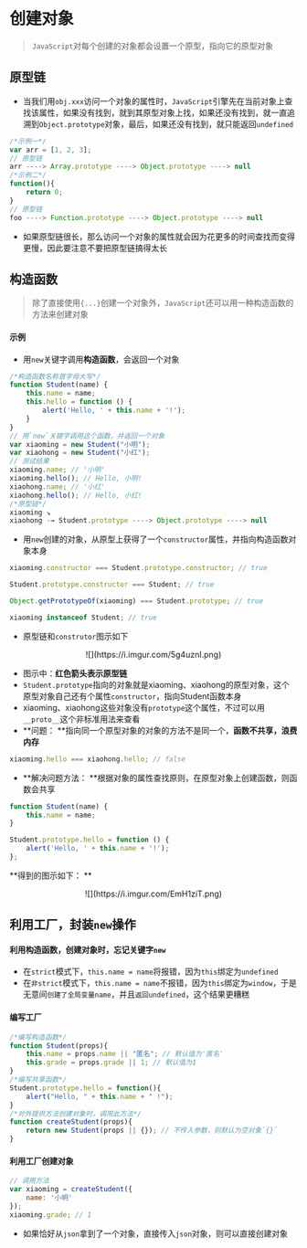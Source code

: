 # 创建对象

> `JavaScript`对每个创建的对象都会设置一个原型，指向它的原型对象

## 原型链

*  当我们用`obj.xxx`访问一个对象的属性时，`JavaScript`引擎先在当前对象上查找该属性，如果没有找到，就到其原型对象上找，如果还没有找到，就一直追溯到`Object.prototype`对象，最后，如果还没有找到，就只能返回`undefined`

```JavaScript
/*示例一*/
var arr = [1, 2, 3];
// 原型链
arr ----> Array.prototype ----> Object.prototype ----> null
/*示例二*/
function(){
	return 0;
}
// 原型链
foo ----> Function.prototype ----> Object.prototype ----> null
```

* 如果原型链很长，那么访问一个对象的属性就会因为花更多的时间查找而变得更慢，因此要注意不要把原型链搞得太长

## 构造函数

> 除了直接使用`{...}`创建一个对象外，`JavaScript`还可以用一种构造函数的方法来创建对象

#### 示例

* 用`new`关键字调用**构造函数**，会返回一个对象

```JavaScript
/*构造函数名称首字母大写*/
function Student(name) {
    this.name = name;
    this.hello = function () {
        alert('Hello, ' + this.name + '!');
    }
}
// 用`new`关键字调用这个函数，并返回一个对象
var xiaoming = new Student("小明");
var xiaohong = new Student("小红");
// 测试结果
xiaoming.name; // '小明'
xiaoming.hello(); // Hello, 小明!
xiaohong.name; // '小红'
xiaohong.hello(); // Hello, 小红!
/*原型链*/
xiaoming ↘
xiaohong -→ Student.prototype ----> Object.prototype ----> null
```

* 用`new`创建的对象，从原型上获得了一个`constructor`属性，并指向构造函数对象本身

```JavaScript
xiaoming.constructor === Student.prototype.constructor; // true

Student.prototype.constructor === Student; // true

Object.getPrototypeOf(xiaoming) === Student.prototype; // true

xiaoming instanceof Student; // true
```

* 原型链和`construtor`图示如下

<center>![](https://i.imgur.com/5g4uznI.png)</center>

* 图示中：**红色箭头表示原型链**
* `Student.prototype`指向的对象就是xiaoming、xiaohong的原型对象，这个原型对象自己还有个属性`constructor`，指向Student函数本身
* xiaoming、xiaohong这些对象没有`prototype`这个属性，不过可以用`__proto__`这个非标准用法来查看
* **问题： **指向同一个原型对象的对象的方法不是同一个，**函数不共享，浪费内存**

```JavaScript
xiaoming.hello === xiaohong.hello; // false
```

* **解决问题方法： **根据对象的属性查找原则，在原型对象上创建函数，则函数会共享

```JavaScript
function Student(name) {
    this.name = name;
}

Student.prototype.hello = function () {
    alert('Hello, ' + this.name + '!');
};
```

**得到的图示如下： **

<center>![](https://i.imgur.com/EmH1ziT.png)</center>

## 利用工厂，封装`new`操作

#### 利用构造函数，创建对象时，忘记关键字`new`

* 在`strict`模式下，`this.name = name`将报错，因为`this`绑定为`undefined`
* 在`非strict`模式下，`this.name = name`不报错，因为`this`绑定为`window`，于是无意间`创建了全局变量name`，并且`返回undefined`，这个结果更糟糕

#### 编写工厂

```JavaScript
/*编写构造函数*/
function Student(props){
	this.name = props.name || "匿名"; // 默认值为'匿名'
	this.grade = props.grade || 1; // 默认值为1
}
/*编写共享函数*/
Student.prototype.hello = function(){
	alert("Hello, " + this.name + " !");
}
/*对外提供方法创建对象时，调用此方法*/
function createStudent(props){
	return new Student(props || {}); // 不传入参数，则默认为空对象`{}`
}
```

#### 利用工厂创建对象

```JavaScript
// 调用方法
var xiaoming = createStudent({
    name: '小明'
});
xiaoming.grade; // 1
```

* 如果恰好从`json`拿到了一个对象，直接传入`json`对象，则可以直接创建对象